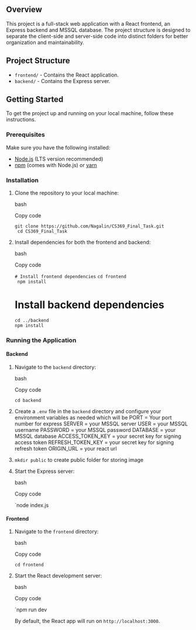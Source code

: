 

## Overview

This project is a full-stack web application with a React frontend, an Express backend and MSSQL database. The project structure is designed to separate the client-side and server-side code into distinct folders for better organization and maintainability.

## Project Structure

-   `frontend/` - Contains the React application.
-   `backend/` - Contains the Express server.

## Getting Started

To get the project up and running on your local machine, follow these instructions.

### Prerequisites

Make sure you have the following installed:

-   [Node.js](https://nodejs.org/) (LTS version recommended)
-   [npm](https://www.npmjs.com/) (comes with Node.js) or [yarn](https://yarnpkg.com/)

### Installation

1.  Clone the repository to your local machine:
    
    bash
    
    Copy code
    
    `git clone https://github.com/Nagalin/CS369_Final_Task.git` <br/>
    ` cd CS369_Final_Task` 
    
2.  Install dependencies for both the frontend and backend:
    
    bash
    
    Copy code
    
    `# Install frontend dependencies`
    `cd frontend` <br/>
   ` npm install` <br />
    
    # Install backend dependencies
    `cd ../backend` <br/>
    `npm install` <br/>
   
    

### Running the Application

#### Backend

1.  Navigate to the `backend` directory:
    
    bash
    
    Copy code
    
    `cd backend` 

    
2.  Create a `.env` file in the `backend` directory and configure your environment variables as needed which will be
PORT  = Your port number for express
SERVER  =  your MSSQL server
USER  =  your MSSQL username
PASSWORD  =  your MSSQL password
DATABASE  =  your MSSQL database
ACCESS_TOKEN_KEY  = your secret key for signing access token
REFRESH_TOKEN_KEY  =  your secret key for signing refresh token
ORIGIN_URL  = your react url

3. `mkdir public` to create public folder for storing image 

    
4.  Start the Express server:
    
    bash
    
    Copy code
    
    `node index.js
    
    

#### Frontend

1.  Navigate to the `frontend` directory:
    
    bash
    
    Copy code
    
    `cd frontend` 
    
2.  Start the React development server:
    
    bash
    
    Copy code
    
    `npm run dev
 
    By default, the React app will run on `http://localhost:3000`.
    

